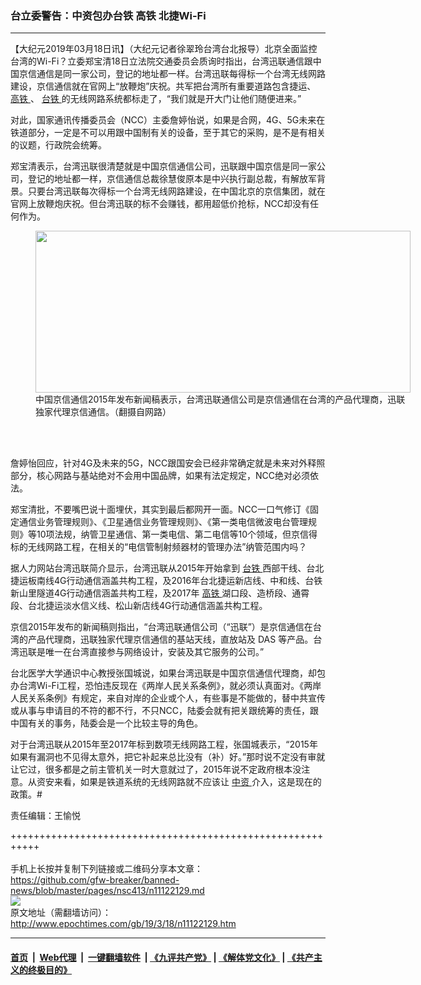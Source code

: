 ### 台立委警告：中资包办台铁 高铁 北捷Wi-Fi
------------------------

<p>
 【大纪元2019年03月18日讯】（大纪元记者徐翠玲台湾台北报导）北京全面监控台湾的Wi-Fi？立委郑宝清18日立法院交通委员会质询时指出，台湾迅联通信跟中国京信通信是同一家公司，登记的地址都一样。台湾迅联每得标一个台湾无线网路建设，京信通信就在官网上“放鞭炮”庆祝。共军把台湾所有重要道路包含捷运、
 <a href="http://www.epochtimes.com/gb/tag/%E9%AB%98%E9%93%81.html">
  高铁
 </a>
 、
 <a href="http://www.epochtimes.com/gb/tag/%E5%8F%B0%E9%93%81.html">
  台铁
 </a>
 的无线网路系统都标走了，“我们就是开大门让他们随便进来。”
</p>
<p>
 对此，国家通讯传播委员会（NCC）主委詹婷怡说，如果是合网，4G、5G未来在铁道部分，一定是不可以用跟中国制有关的设备，至于其它的采购，是不是有相关的议题，行政院会统筹。
</p>
<p>
 郑宝清表示，台湾迅联很清楚就是中国京信通信公司，迅联跟中国京信是同一家公司，登记的地址都一样，京信通信总裁徐慧俊原本是中兴执行副总裁，有解放军背景。只要台湾迅联每次得标一个台湾无线网路建设，在中国北京的京信集团，就在官网上放鞭炮庆祝。但台湾迅联的标不会赚钱，都用超低价抢标，NCC却没有任何作为。
</p>
<figure class="wp-caption aligncenter" id="attachment_11122133" style="width: 600px">
 <a href="http://i.epochtimes.com/assets/uploads/2019/03/373533.png">
  <img alt="" class="size-large wp-image-11122133" height="259" src="http://i.epochtimes.com/assets/uploads/2019/03/373533-600x259.png" width="600"/>
 </a>
 <br/><figcaption class="wp-caption-text">
  中国京信通信2015年发布新闻稿表示，台湾迅联通信公司是京信通信在台湾的产品代理商，迅联独家代理京信通信。（翻摄自网路）
 </figcaption><br/>
</figure><br/>
<p>
 詹婷怡回应，针对4G及未来的5G，NCC跟国安会已经非常确定就是未来对外释照部分，核心网路与基站绝对不会用中国品牌，如果有法定规定，NCC绝对必须依法。
</p>
<p>
 郑宝清批，不要嘴巴说十面埋伏，其实到最后都网开一面。NCC一口气修订《固定通信业务管理规则》、《卫星通信业务管理规则》、《第一类电信微波电台管理规则》等10项法规，纳管卫星通信、第一类电信、第二电信等10个领域，但京信得标的无线网路工程，在相关的“电信管制射频器材的管理办法”纳管范围内吗？
</p>
<p>
 据人力网站台湾迅联简介显示，台湾迅联从2015年开始拿到
 <a href="http://www.epochtimes.com/gb/tag/%E5%8F%B0%E9%93%81.html">
  台铁
 </a>
 西部干线、台北捷运板南线4G行动通信涵盖共构工程，及2016年台北捷运新店线、中和线、台铁新山里隧道4G行动通信涵盖共构工程，及2017年
 <a href="http://www.epochtimes.com/gb/tag/%E9%AB%98%E9%93%81.html">
  高铁
 </a>
 湖口段、造桥段、通霄段、台北捷运淡水信义线、松山新店线4G行动通信涵盖共构工程。
</p>
<p>
 京信2015年发布的新闻稿则指出，“台湾迅联通信公司（“迅联”）是京信通信在台湾的产品代理商，迅联独家代理京信通信的基站天线，直放站及 DAS 等产品。台湾迅联是唯一在台湾直接参与网络设计，安装及其它服务的公司。”
</p>
<p>
 台北医学大学通识中心教授张国城说，如果台湾迅联是中国京信通信代理商，却包办台湾Wi-Fi工程，恐怕违反现在《两岸人民关系条例》，就必须认真面对。《两岸人民关系条例》有规定，来自对岸的企业或个人，有些事是不能做的，替中共宣传或从事与申请目的不符的都不行，不只NCC，陆委会就有把关跟统筹的责任，跟中国有关的事务，陆委会是一个比较主导的角色。
</p>
<p>
 对于台湾迅联从2015年至2017年标到数项无线网路工程，张国城表示，“2015年如果有漏洞也不见得太意外，把它补起来总比没有（补）好。”那时说不定没有审就让它过，很多都是之前主管机关一时大意就过了，2015年说不定政府根本没注意。从资安来看，如果是铁道系统的无线网路就不应该让
 <a href="http://www.epochtimes.com/gb/tag/%E4%B8%AD%E8%B5%84.html">
  中资
 </a>
 介入，这是现在的政策。#
</p>
<p>
 责任编辑：王愉悦
</p>

+++++++++++++++++++++++++++++++++++++++++++++++++++++++++++<br/><br/>
手机上长按并复制下列链接或二维码分享本文章：<br/>
https://github.com/gfw-breaker/banned-news/blob/master/pages/nsc413/n11122129.md <br/>
<a href='https://github.com/gfw-breaker/banned-news/blob/master/pages/nsc413/n11122129.md'><img src='https://github.com/gfw-breaker/banned-news/blob/master/pages/nsc413/n11122129.md.png'/></a> <br/>
原文地址（需翻墙访问）：http://www.epochtimes.com/gb/19/3/18/n11122129.htm


------------------------
#### [首页](https://github.com/gfw-breaker/banned-news/blob/master/README.md) &nbsp;|&nbsp; [Web代理](https://github.com/labour-camp/helloworld) &nbsp;|&nbsp; [一键翻墙软件](https://github.com/gfw-breaker/nogfw/blob/master/README.md) &nbsp;| [《九评共产党》](https://github.com/gfw-breaker/9ping.md/blob/master/README.md#九评之一评共产党是什么) | [《解体党文化》](https://github.com/gfw-breaker/jtdwh.md/blob/master/README.md) | [《共产主义的终极目的》](https://github.com/gfw-breaker/gczydzjmd.md/blob/master/README.md)

